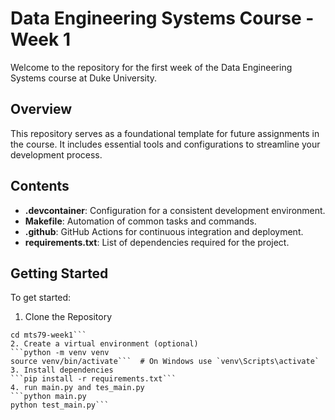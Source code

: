 # Data Engineering Systems Course - Week 1

Welcome to the repository for the first week of the Data Engineering Systems course at Duke University. 

## Overview

This repository serves as a foundational template for future assignments in the course. It includes essential tools and configurations to streamline your development process.

## Contents

- **.devcontainer**: Configuration for a consistent development environment.
- **Makefile**: Automation of common tasks and commands.
- **.github**: GitHub Actions for continuous integration and deployment.
- **requirements.txt**: List of dependencies required for the project.

## Getting Started

To get started:
1. Clone the Repository
```git clone https://github.com/nogibjj/mts79-week1.git
cd mts79-week1```
2. Create a virtual environment (optional)
```python -m venv venv
source venv/bin/activate```  # On Windows use `venv\Scripts\activate`
3. Install dependencies
```pip install -r requirements.txt```
4. run main.py and tes_main.py
```python main.py
python test_main.py```


